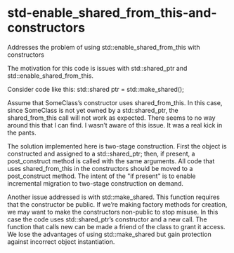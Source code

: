 # std-enable_shared_from_this-and-constructors
Addresses the problem of using std::enable_shared_from_this with constructors

The motivation for this code is issues with std::shared_ptr and
std::enable_shared_from_this.

Consider code like this:
  std::shared<SomeClass> ptr = std::make_shared<SomeClass>();

Assume that SomeClass’s constructor uses shared_from_this. In this case, since
SomeClass is not yet owned by a std::shared_ptr, the shared_from_this call will
not work as expected. There seems to no way around this that I can find.
I wasn’t aware of this issue. It was a real kick in the pants.

The solution implemented here is two-stage construction. First the object is
constructed and assigned to a std::shared_ptr; then, if present, a
post_construct method is called with the same arguments. All code that uses
shared_from_this in the constructors should be moved to a post_construct method.
The intent of the "if present" is to enable incremental migration to two-stage
construction on demand.

Another issue addressed is with std::make_shared. This function requires that
the constructor be public. If we’re making factory methods for creation, we may
want to make the constructors non-public to stop misuse. In this case the code
uses std::shared_ptr’s constructor and a new call. The function that calls new
can be made a friend of the class to grant it access. We lose the advantages of
using std::make_shared but gain protection against incorrect object
instantiation.
